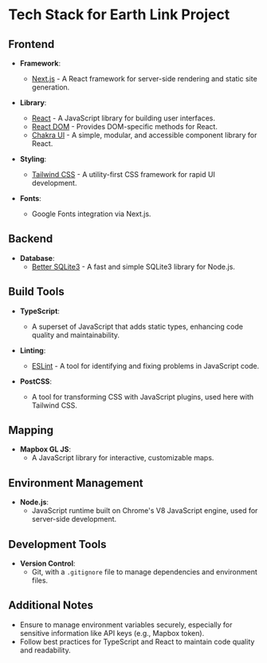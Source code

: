# Tech Stack for Earth Link Project

## Frontend
- **Framework**: 
  - [Next.js](https://nextjs.org/) - A React framework for server-side rendering and static site generation.
  
- **Library**: 
  - [React](https://reactjs.org/) - A JavaScript library for building user interfaces.
  - [React DOM](https://reactjs.org/docs/react-dom.html) - Provides DOM-specific methods for React.
  - [Chakra UI](https://chakra-ui.com/) - A simple, modular, and accessible component library for React.

- **Styling**: 
  - [Tailwind CSS](https://tailwindcss.com/) - A utility-first CSS framework for rapid UI development.
  
- **Fonts**: 
  - Google Fonts integration via Next.js.

## Backend
- **Database**: 
  - [Better SQLite3](https://github.com/JoshuaWise/better-sqlite3) - A fast and simple SQLite3 library for Node.js.

## Build Tools
- **TypeScript**: 
  - A superset of JavaScript that adds static types, enhancing code quality and maintainability.
  
- **Linting**: 
  - [ESLint](https://eslint.org/) - A tool for identifying and fixing problems in JavaScript code.

- **PostCSS**: 
  - A tool for transforming CSS with JavaScript plugins, used here with Tailwind CSS.

## Mapping
- **Mapbox GL JS**: 
  - A JavaScript library for interactive, customizable maps.

## Environment Management
- **Node.js**: 
  - JavaScript runtime built on Chrome's V8 JavaScript engine, used for server-side development.

## Development Tools
- **Version Control**: 
  - Git, with a `.gitignore` file to manage dependencies and environment files.

## Additional Notes
- Ensure to manage environment variables securely, especially for sensitive information like API keys (e.g., Mapbox token).
- Follow best practices for TypeScript and React to maintain code quality and readability.